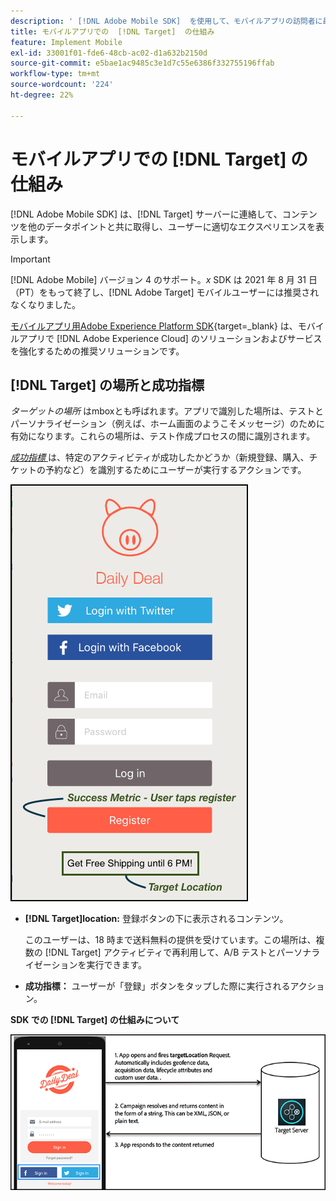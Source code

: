 ```yaml
---
description: ' [!DNL Adobe Mobile SDK]  を使用して、モバイルアプリの訪問者に最適なエクスペリエンスを表示する方法を説明します。'
title: モバイルアプリでの  [!DNL Target]  の仕組み
feature: Implement Mobile
exl-id: 33001f01-fde6-48cb-ac02-d1a632b2150d
source-git-commit: e5bae1ac9485c3e1d7c55e6386f332755196ffab
workflow-type: tm+mt
source-wordcount: '224'
ht-degree: 22%

---
```


# モバイルアプリでの [!DNL Target] の仕組み

[!DNL Adobe Mobile SDK] は、[!DNL Target] サーバーに連絡して、コンテンツを他のデータポイントと共に取得し、ユーザーに適切なエクスペリエンスを表示します。

>[!IMPORTANT]
>
>[!DNL Adobe Mobile] バージョン 4 のサポート。*x* SDK は 2021 年 8 月 31 日（PT）をもって終了し、[!DNL Adobe Target] モバイルユーザーには推奨されなくなりました。
>
>[ モバイルアプリ用Adobe Experience Platform SDK](https://developer.adobe.com/client-sdks/documentation/){target=_blank} は、モバイルアプリで [!DNL Adobe Experience Cloud] のソリューションおよびサービスを強化するための推奨ソリューションです。

## [!DNL Target] の場所と成功指標

*ターゲットの場所* はmboxとも呼ばれます。アプリで識別した場所は、テストとパーソナライゼーション（例えば、ホーム画面のようこそメッセージ）のために有効になります。これらの場所は、テスト作成プロセスの間に識別されます。

*[成功指標 ](https://experienceleague.adobe.com/docs/target/using/activities/success-metrics/success-metrics.html)* は、特定のアクティビティが成功したかどうか（新規登録、購入、チケットの予約など）を識別するためにユーザーが実行するアクションです。

![alt 画像 ](assets/mobile-target-location.png)

* **[!DNL Target]location:** 登録ボタンの下に表示されるコンテンツ。

  このユーザーは、18 時まで送料無料の提供を受けています。この場所は、複数の [!DNL Target] アクティビティで再利用して、A/B テストとパーソナライゼーションを実行できます。

* **成功指標：** ユーザーが「登録」ボタンをタップした際に実行されるアクション。

**SDK での [!DNL Target] の仕組みについて**

![alt 画像 ](assets/how-target-mobile-works.png)
